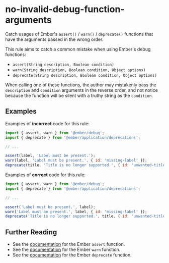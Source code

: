 # no-invalid-debug-function-arguments

Catch usages of Ember&#39;s `assert()` / `warn()` / `deprecate()` functions that have the arguments passed in the wrong order.

This rule aims to catch a common mistake when using Ember's debug functions:

* `assert(String description, Boolean condition)`
* `warn(String description, Boolean condition, Object options)`
* `deprecate(String description, Boolean condition, Object options)`

When calling one of these functions, the author may mistakenly pass the `description` and `condition` arguments in the reverse order, and not notice because the function will be silent with a truthy string as the `condition`.

## Examples

Examples of **incorrect** code for this rule:

```js
import { assert, warn } from '@ember/debug';
import { deprecate } from '@ember/application/deprecations';

// ...

assert(label, 'Label must be present.');
warn(label, 'Label must be present.', { id: 'missing-label' });
deprecate(title, 'Title is no longer supported.', { id: 'unwanted-title', until: 'some-version' });
```

Examples of **correct** code for this rule:

```js
import { assert, warn } from '@ember/debug';
import { deprecate } from '@ember/application/deprecations';

// ...

assert('Label must be present.', label);
warn('Label must be present.', label, { id: 'missing-label' });
deprecate('Title is no longer supported.', title, { id: 'unwanted-title', until: 'some-version' });
```

## Further Reading

* See the [documentation](https://www.emberjs.com/api/ember/release/functions/@ember%2Fdebug/assert) for the Ember `assert` function.
* See the [documentation](https://www.emberjs.com/api/ember/release/functions/@ember%2Fdebug/warn) for the Ember `warn` function.
* See the [documentation](https://emberjs.com/api/api/ember/release/functions/@ember%2Fapplication%2Fdeprecations/deprecate) for the Ember `deprecate` function.
